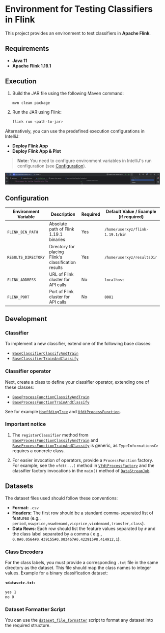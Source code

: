 # Environment for Testing Classifiers in Flink

This project provides an environment to test classifiers in **Apache Flink**.

## Requirements

- **Java 11**
- **Apache Flink 1.19.1**

## Execution

1. Build the JAR file using the following Maven command:

    ```bash
    mvn clean package
    ```

2. Run the JAR using Flink:

    ```bash
    flink run <path-to-jar>
    ```

Alternatively, you can use the predefined execution configurations in IntelliJ:

- **Deploy Flink App**
- **Deploy Flink App & Plot**

> **Note:** You need to configure environment variables in IntelliJ's run configuration (see [Configuration](#configuration)).

![IntelliJ Flink Run Configuration](./readme/how-to-edit-flink-run-configuration.png)

## Configuration

| Environment Variable | Description                                          | Required | Default Value / Example (if required) |
|----------------------|------------------------------------------------------|----------|---------------------------------------|
| `FLINK_BIN_PATH`     | Absolute path of Flink 1.19.1 binaries               | Yes      | `/home/userxyz/flink-1.19.1/bin`      |
| `RESULTS_DIRECTORY`  | Directory for placing Flink's classification results | Yes      | `/home/userxyz/resultsDir`            |
| `FLINK_ADDRESS`      | URL of Flink cluster for API calls                   | No       | `localhost`                           |
| `FLINK_PORT`         | Port of Flink cluster for API calls                  | No       | `8081`                                |

## Development

### Classifier

To implement a new classifier, extend one of the following base classes:

- [
  `BaseClassifierClassifyAndTrain`](./src/main/java/flinkClassifiersTesting/classifiers/base/BaseClassifierClassifyAndTrain.java)
- [
  `BaseClassifierTrainAndClassify`](./src/main/java/flinkClassifiersTesting/classifiers/base/BaseClassifierTrainAndClassify.java)

### Classifier operator

Next, create a class to define your classifier operator, extending one of these classes:

* [
  `BaseProcessFunctionClassifyAndTrain`](./src/main/java/flinkClassifiersTesting/processors/base/BaseProcessFunctionClassifyAndTrain.java)
* [
  `BaseProcessFunctionTrainAndClassify`](./src/main/java/flinkClassifiersTesting/processors/base/BaseProcessFunctionTrainAndClassify.java)

See for example [`HoeffdingTree`](./src/main/java/flinkClassifiersTesting/classifiers/hoeffding/HoeffdingTree.java)
and [
`VfdtProcessFunction`](./src/main/java/flinkClassifiersTesting/processors/hoeffding/VfdtProcessFunction.java).

### Important notice

1. The `registerClassifier` method from [
   `BaseProcessFunctionClassifyAndTrain`](./src/main/java/flinkClassifiersTesting/processors/base/BaseProcessFunctionClassifyAndTrain.java)
   and [
   `BaseProcessFunctionTrainAndClassify`](./src/main/java/flinkClassifiersTesting/processors/base/BaseProcessFunctionTrainAndClassify.java)
   is generic, as `TypeInformation<C>` requires a concrete class.

2. For easier invocation of operators, provide a `ProcessFunction` factory. For example, see the `vfdt(...)` method in [
   `VfdtProcessFactory`](./src/main/java/flinkClassifiersTesting/processors/factory/vfdt/VfdtProcessFactory.java) and
   the classifier factory invocations in the `main()` method of [
   `DataStreamJob`](./src/main/java/flinkClassifiersTesting/DataStreamJob.java).

## Datasets

The dataset files used should follow these conventions:

- **Format:** `.csv`
- **Headers:** The first row should be a standard comma-separated list of features (e.g.,
  `period,nswprice,nswdemand,vicprice,vicdemand,transfer,class`).
- **Data Rows:** Each row should list the feature values separated by `#` and the class label separated by a comma (
  e.g., `0.0#0.0564#0.439155#0.003467#0.422915#0.414912,1`).

### Class Encoders

For the class labels, you must provide a corresponding `.txt` file in the same directory as the dataset. This file
should map the class names to integer values. Example for a binary classification dataset:

**`<dataset>.txt`:**

```
yes 1
no 0
```

### Dataset Formatter Script

You can use the [`dataset_file_formatter`](./misc/dataset_file_formatter.py) script to format any dataset into the
required structure.
